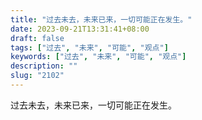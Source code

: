 ```yaml
---
title: "过去未去，未来已来，一切可能正在发生。"
date: 2023-09-21T13:31:41+08:00
draft: false
tags: ["过去", "未来", "可能", "观点"]
keywords: ["过去", "未来", "可能", "观点"]
description: ""
slug: "2102"
---
```


过去未去，未来已来，一切可能正在发生。